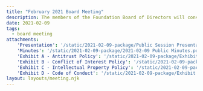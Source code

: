 ```yaml
---
title: "February 2021 Board Meeting"
description: The members of the Foundation Board of Directors will convene for the first time.
date: 2021-02-09
tags:
  - board meeting
attachments:
    'Presentation': '/static/2021-02-09-package/Public Session Presentation.pdf'
    'Minutes': '/static/2021-02-09-package/2021-02-09 Public Minutes.pdf'
    'Exhibit A - Antitrust Policy': '/static/2021-02-09-package/Exhibit A - Antitrust Policy.pdf'
    'Exhibit B - Conflict of Interest Policy': '/static/2021-02-09-package/Exhibit B - Conflict of Interest Policy.pdf'
    'Exhibit C - Intellectual Property Policy': '/static/2021-02-09-package/Exhibit C - Intellectual Property Policy.pdf'
    'Exhibit D - Code of Conduct': '/static/2021-02-09-package/Exhibit D - Code of Conduct.pdf'
layout: layouts/meeting.njk
---
```

